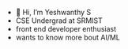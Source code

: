 - 👋 Hi, I’m Yeshwanthy S
- CSE Undergrad at SRMIST
- front end developer enthusiast
- wants to know more bout AI/ML
